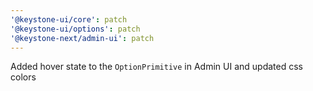 ```yaml
---
'@keystone-ui/core': patch
'@keystone-ui/options': patch
'@keystone-next/admin-ui': patch
---
```


Added hover state to the `OptionPrimitive` in Admin UI and updated css colors
